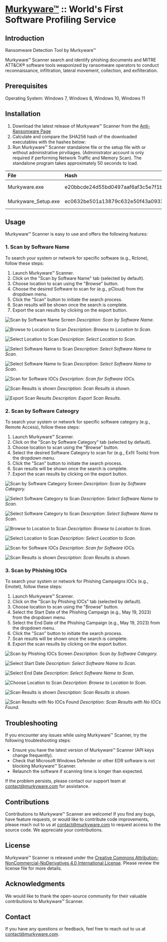 # [Murkyware™](https://murkyware.com) :: World's First Software Profiling Service

## Introduction
Ransomware Detection Tool by Murkyware™

Murkyware™ Scanner search and identify phishing documents and MITRE ATT&CK® software tools weaponized by ransomware operators to conduct reconnaissance, infiltration, lateral movement, collection, and exfilteration.

## Prerequisites
Operating System: Windows 7, Windows 8, Windows 10, Windows 11

## Installation
1. Download the latest release of Murkyware™ Scanner from the [Anti-Ransomware Page](https://murkyware.com/page/anti-ransomware)
2. Calculate and compare the SHA256 hash of the downloaded executables with the hashes below:
3. Run Murkyware™ Scanner standalone file or the setup file with or without administrative pirviliages. (Administrator account is only required if performing Network Traffic and Memory Scan). The standalone program takes approximately 50 seconds to load.

| File                 | Hash                                                              | Size     |
|:---------------------|:------------------------------------------------------------------|:---------|
| Murkyware.exe        | e20bbcde24d55bd0497aaf6af3c5e7f1b88f9efd70a87246303887123e54fc70  | 96.33 MB |
| Murkyware_Setup.exe  | ec0632be501a13879c632e50f43a0933d90f4b1260bf414209e280887a0a2c38  | 65.44 MB |

## Usage
Murkyware™ Scanner is easy to use and offers the following features:

### 1. Scan by Software Name
To search your system or network for specific software (e.g., Rclone), follow these steps:

1. Launch Murkyware™ Scanner.
2. Click on the "Scan by Software Name" tab (selected by default).
3. Choose location to scan using the "Browse" button.
4. Choose the desired Software to scan for (e.g., pCloud) from the dropdown menu.
5. Click the "Scan" button to initiate the search process.
6. Scan results will be shown once the search is complete.
7. Export the scan results by clicking on the export button.

![Scan by Software Name Screen](./images/feature01.png)
*Description: Scan by Software Name.*

![Browse to Location to Scan](./images/feature02.png)
*Description: Browse to Location to Scan.*

![Select Location to Scan](./images/feature03.png)
*Description: Select Location to Scan.*

![Select Software Name to Scan](./images/feature04.png)
*Description: Select Software Name to Scan.*

![Select Software Name to Scan](./images/feature05.png)
*Description: Select Software Name to Scan.*

![Scan for Software IOCs](./images/feature06.png)
*Description: Scan for Software IOCs.*

![Scan Results is shown](./images/feature07.png)
*Description: Scan Results is shown.*

![Export Scan Results](./images/feature08.png)
*Description: Export Scan Results.*

### 2. Scan by Software Cateogry
To search your system or network for specific software category (e.g., Remote Access), follow these steps:

1. Launch Murkyware™ Scanner.
2. Click on the "Scan by Software Category" tab (selected by default).
3. Choose location to scan using the "Browse" button.
4. Select the desired Software Category to scan for (e.g., Exfil Tools) from the dropdown menu.
5. Click the "Scan" button to initiate the search process.
6. Scan results will be shown once the search is complete.
7. Export the scan results by clicking on the export button.

![Scan by Software Category Screen](./images/feature09.png)
*Description: Scan by Software Category.*

![Select Software Category to Scan](./images/feature10.png)
*Description: Select Software Name to Scan.*

![Select Software Category to Scan](./images/feature11.png)
*Description: Select Software Name to Scan.*

![Browse to Location to Scan](./images/feature12.png)
*Description: Browse to Location to Scan.*

![Select Location to Scan](./images/feature13.png)
*Description: Select Location to Scan.*

![Scan for Software IOCs](./images/feature14.png)
*Description: Scan for Software IOCs.*

![Scan Results is shown](./images/feature15.png)
*Description: Scan Results is shown.*

### 3. Scan by Phishing IOCs
To search your system or network for Phishing Campaigns IOCs (e.g., Emotet), follow these steps:

1. Launch Murkyware™ Scanner.
2. Click on the "Scan by Phishing IOCs" tab (selected by default).
3. Choose location to scan using the "Browse" button.
4. Select the Start Date of the Phishing Campaign (e.g., May 19, 2023) from the dropdown menu.
5. Select the End Date of the Phishing Campaign (e.g., May 19, 2023) from the dropdown menu.
6. Click the "Scan" button to initiate the search process.
7. Scan results will be shown once the search is complete.
8. Export the scan results by clicking on the export button.

![Scan by Phishing IOCs Screen](./images/feature16.png)
*Description: Scan by Software Category.*

![Select Start Date](./images/feature17.png)
*Description: Select Software Name to Scan.*

![Select End Date](./images/feature18.png)
*Description: Select Software Name to Scan.*

![Choose Location to Scan](./images/feature19.png)
*Description: Browse to Location to Scan.*

![Scan Results is shown](./images/feature20.png)
*Description: Scan Results is shown.*

![Scan Results with No IOCs Found](./images/feature21.png)
*Description: Scan Results with No IOCs Found.*

## Troubleshooting
If you encounter any issues while using Murkyware™ Scanner, try the following troubleshooting steps:
- Ensure you have the latest version of Murkyware™ Scanner (API keys change frequently).
- Check that Microsoft Windows Defender or other EDR software is not blocking Murkyware™ Scanner.
- Relaunch the software if scanning time is longer than expected.

If the problem persists, please contact our support team at contact@murkyware.com for assistance.


## Contributions
Contributions to Murkyware™ Scanner are welcome! If you find any bugs, have feature requests, or would like to contribute code improvements, please reach out to us at contact@murkyware.com to request access to the source code. We appreciate your contributions.

## License
Murkyware™ Scanner is released under the [Creative Commons Attribution-NonCommercial-NoDerivatives 4.0 International License](LICENSE.md). Please review the license file for more details.

## Acknowledgments
We would like to thank the open-source community for their valuable contributions to Murkyware™ Scanner.

## Contact
If you have any questions or feedback, feel free to reach out to us at contact@murkyware.com.

